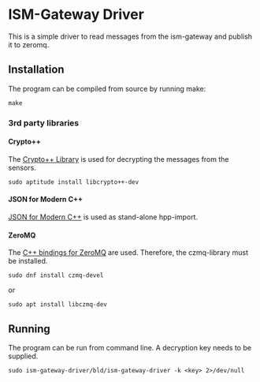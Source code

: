 # ISM-Gateway Driver
This is a simple driver to read messages from the ism-gateway and publish it to zeromq.

## Installation
The program can be compiled from source by running make:

```
make
```

### 3rd party libraries

#### Crypto++
The [Crypto++ Library](https://cryptopp.com) is used for decrypting the messages from the sensors.
```
sudo aptitude install libcrypto++-dev
```

#### JSON for Modern C++
[JSON for Modern C++](https://github.com/nlohmann/json) is used as stand-alone hpp-import.

#### ZeroMQ
The [C++ bindings for ZeroMQ](https://github.com/zeromq/cppzmq) are used.
Therefore, the czmq-library must be installed.

```
sudo dnf install czmq-devel
```
or
```
sudo apt install libczmq-dev
```

## Running
The program can be run from command line.
A decryption key needs to be supplied.

```
sudo ism-gateway-driver/bld/ism-gateway-driver -k <key> 2>/dev/null
```
